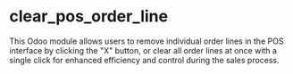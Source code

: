# clear_pos_order_line
This Odoo module allows users to remove individual order lines in the POS interface by clicking the "X" button, or clear all order lines at once with a single click for enhanced efficiency and control during the sales process.
